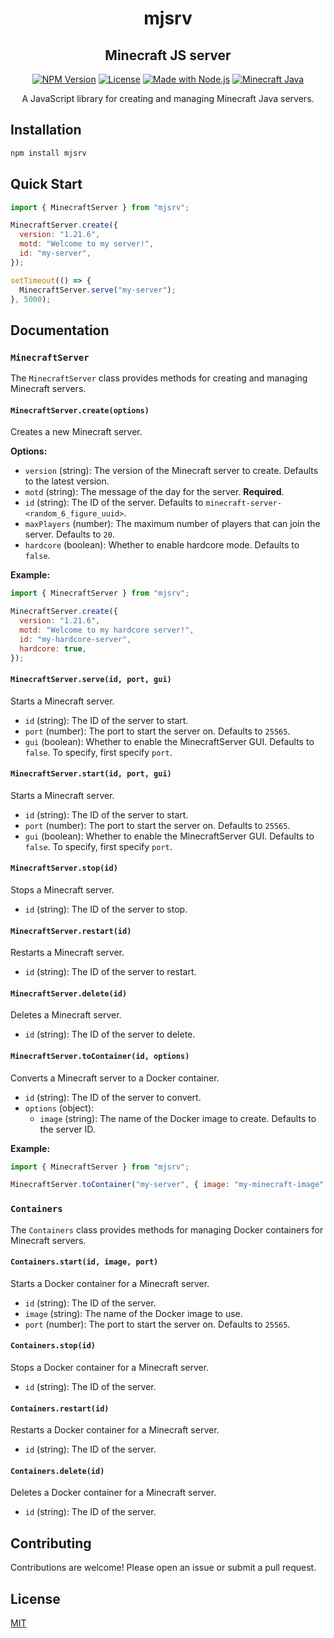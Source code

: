 <div align="center">

  # mjsrv
  ## Minecraft JS server

[![NPM Version](https://img.shields.io/npm/v/mjsrv?color=blue&label=npm)](https://www.npmjs.com/package/mjsrv)
[![License](https://img.shields.io/github/license/myferr/mjsrv?color=yellow)](https://github.com/myferr/mjsrv/blob/main/LICENSE)
[![Made with Node.js](https://img.shields.io/badge/Made%20with-Node.js-43853D?logo=node.js&logoColor=white)](https://nodejs.org/)
[![Minecraft Java](https://img.shields.io/badge/Minecraft-Java-62B47A?logo=minecraft&logoColor=white)](https://www.minecraft.net/)

  A JavaScript library for creating and managing Minecraft Java servers.

</div>


## Installation

```bash
npm install mjsrv
```

## Quick Start

```javascript
import { MinecraftServer } from "mjsrv";

MinecraftServer.create({
  version: "1.21.6",
  motd: "Welcome to my server!",
  id: "my-server",
});

setTimeout(() => {
  MinecraftServer.serve("my-server");
}, 5000);
```

## Documentation

### `MinecraftServer`

The `MinecraftServer` class provides methods for creating and managing Minecraft servers.

#### `MinecraftServer.create(options)`

Creates a new Minecraft server.

**Options:**

- `version` (string): The version of the Minecraft server to create. Defaults to the latest version.
- `motd` (string): The message of the day for the server. **Required**.
- `id` (string): The ID of the server. Defaults to `minecraft-server-<random_6_figure_uuid>`.
- `maxPlayers` (number): The maximum number of players that can join the server. Defaults to `20`.
- `hardcore` (boolean): Whether to enable hardcore mode. Defaults to `false`.

**Example:**

```javascript
import { MinecraftServer } from "mjsrv";

MinecraftServer.create({
  version: "1.21.6",
  motd: "Welcome to my hardcore server!",
  id: "my-hardcore-server",
  hardcore: true,
});
```

#### `MinecraftServer.serve(id, port, gui)`

Starts a Minecraft server.

- `id` (string): The ID of the server to start.
- `port` (number): The port to start the server on. Defaults to `25565`.
- `gui` (boolean): Whether to enable the MinecraftServer GUI. Defaults to `false`. To specify, first specify `port`.

#### `MinecraftServer.start(id, port, gui)`

Starts a Minecraft server.

- `id` (string): The ID of the server to start.
- `port` (number): The port to start the server on. Defaults to `25565`.
- `gui` (boolean): Whether to enable the MinecraftServer GUI. Defaults to `false`. To specify, first specify `port`.

#### `MinecraftServer.stop(id)`

Stops a Minecraft server.

- `id` (string): The ID of the server to stop.

#### `MinecraftServer.restart(id)`

Restarts a Minecraft server.

- `id` (string): The ID of the server to restart.

#### `MinecraftServer.delete(id)`

Deletes a Minecraft server.

- `id` (string): The ID of the server to delete.

#### `MinecraftServer.toContainer(id, options)`

Converts a Minecraft server to a Docker container.

- `id` (string): The ID of the server to convert.
- `options` (object):
  - `image` (string): The name of the Docker image to create. Defaults to the server ID.

**Example:**

```javascript
import { MinecraftServer } from "mjsrv";

MinecraftServer.toContainer("my-server", { image: "my-minecraft-image" });
```

### `Containers`

The `Containers` class provides methods for managing Docker containers for Minecraft servers.

#### `Containers.start(id, image, port)`

Starts a Docker container for a Minecraft server.

- `id` (string): The ID of the server.
- `image` (string): The name of the Docker image to use.
- `port` (number): The port to start the server on. Defaults to `25565`.

#### `Containers.stop(id)`

Stops a Docker container for a Minecraft server.

- `id` (string): The ID of the server.

#### `Containers.restart(id)`

Restarts a Docker container for a Minecraft server.

- `id` (string): The ID of the server.

#### `Containers.delete(id)`

Deletes a Docker container for a Minecraft server.

- `id` (string): The ID of the server.

## Contributing

Contributions are welcome! Please open an issue or submit a pull request.

## License

[MIT](LICENSE)
